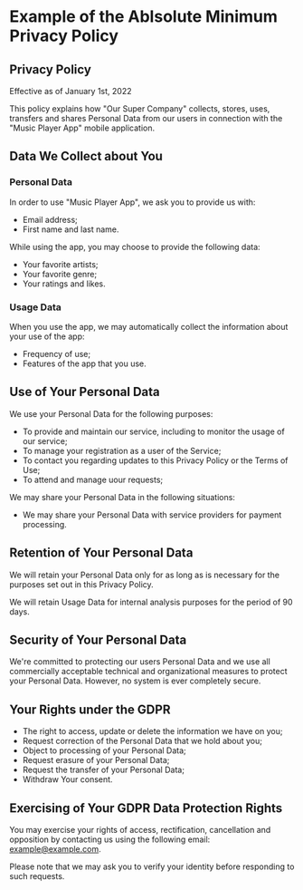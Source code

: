 # Example of the Ablsolute Minimum Privacy Policy

## Privacy Policy

Effective as of January 1st, 2022

This policy explains how "Our Super Company" collects, stores, uses, transfers and shares Personal Data from our users in connection with the "Music Player App" mobile application.

## Data We Collect about You

### Personal Data

In order to use "Music Player App", we ask you to provide us with:

- Email address;
- First name and last name.

While using the app, you may choose to provide the following data:

- Your favorite artists;
- Your favorite genre;
- Your ratings and likes.

### Usage Data

When you use the app, we may automatically collect the information about your use of the app:

- Frequency of use;
- Features of the app that you use.

## Use of Your Personal Data

We use your Personal Data for the following purposes:

- To provide and maintain our service, including to monitor the usage of our service;
- To manage your registration as a user of the Service;
- To contact you regarding updates to this Privacy Policy or the Terms of Use;
- To attend and manage uour requests;

We may share your Personal Data in the following situations:

- We may share your Personal Data with service providers for payment processing.

## Retention of Your Personal Data

We will retain your Personal Data only for as long as is necessary for the purposes set out in this Privacy Policy.

We will retain Usage Data for internal analysis purposes for the period of 90 days.

## Security of Your Personal Data

We're committed to protecting our users Personal Data and we use all commercially acceptable technical and organizational measures to protect your Personal Data. However, no system is ever completely secure.

## Your Rights under the GDPR

- The right to access, update or delete the information we have on you;
- Request correction of the Personal Data that we hold about you;
- Object to processing of your Personal Data;
- Request erasure of your Personal Data;
- Request the transfer of your Personal Data;
- Withdraw Your consent.

## Exercising of Your GDPR Data Protection Rights

You may exercise your rights of access, rectification, cancellation and opposition by contacting us using the following email: example@example.com.

Please note that we may ask you to verify your identity before responding to such requests.